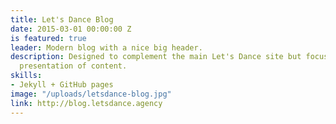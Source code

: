 ```yaml
---
title: Let's Dance Blog
date: 2015-03-01 00:00:00 Z
is featured: true
leader: Modern blog with a nice big header.
description: Designed to complement the main Let's Dance site but focus on the clear
  presentation of content.
skills:
- Jekyll + GitHub pages
image: "/uploads/letsdance-blog.jpg"
link: http://blog.letsdance.agency
---
```


